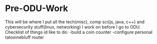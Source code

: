 # Pre-ODU-Work
This will be where I put all the tech(misc), comp sci(js, java, c++) and cybersecurity stuff(linux, networking) I work on before I go to ODU.
Checklist of things id like to do:
  -build a coin counter
  -configure personal tatooinebluff router
